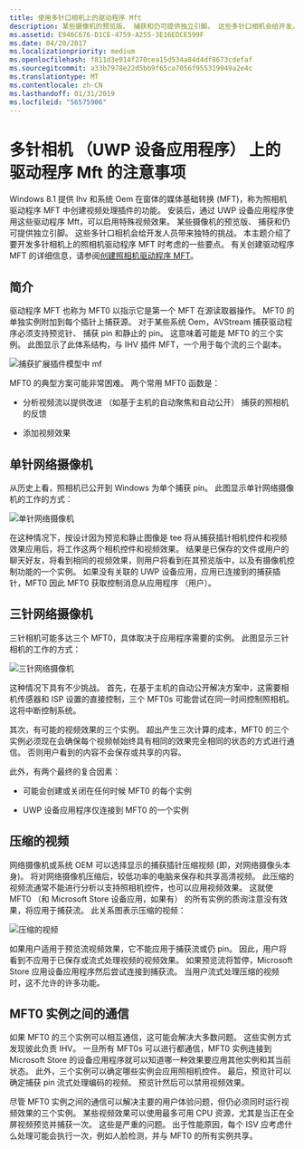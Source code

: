 ```yaml
---
title: 使用多针口相机上的驱动程序 Mft
description: 某些摄像机的预览版、 捕获和仍可提供独立引脚。 这些多针口相机会给开发人员带来独特的挑战。 本主题介绍了要开发多针相机上的照相机驱动程序 MFT 时考虑的一些要点。
ms.assetid: E946C676-D1CE-4759-A255-3E16EDCE599F
ms.date: 04/20/2017
ms.localizationpriority: medium
ms.openlocfilehash: f811d3e914f270cea15d534a84d4df8673cdefaf
ms.sourcegitcommit: a33b7978e22d5bb9f65ca7056f955319049a2e4c
ms.translationtype: MT
ms.contentlocale: zh-CN
ms.lasthandoff: 01/31/2019
ms.locfileid: "56575906"
---
```

# <a name="span-iddevappsdrivermftsonmulti-pincamerasspanconsiderations-for-driver-mfts-on-multi-pin-cameras-uwp-device-apps"></a><span id="devapps.driver_mfts_on_multi-pin_cameras"></span>多针相机 （UWP 设备应用程序） 上的驱动程序 Mft 的注意事项


Windows 8.1 提供 Ihv 和系统 Oem 在窗体的媒体基础转换 (MFT)，称为照相机驱动程序 MFT 中创建视频处理插件的功能。 安装后，通过 UWP 设备应用程序使用这些驱动程序 Mft，可以启用特殊视频效果。 某些摄像机的预览版、 捕获和仍可提供独立引脚。 这些多针口相机会给开发人员带来独特的挑战。 本主题介绍了要开发多针相机上的照相机驱动程序 MFT 时考虑的一些要点。 有关创建驱动程序 MFT 的详细信息，请参阅[创建照相机驱动程序 MFT](creating-a-camera-driver-mft.md)。

## <a name="span-idintroductionspanspan-idintroductionspanspan-idintroductionspanintroduction"></a><span id="Introduction"></span><span id="introduction"></span><span id="INTRODUCTION"></span>简介


驱动程序 MFT 也称为 MFT0 以指示它是第一个 MFT 在源读取器操作。 MFT0 的单独实例附加到每个插针上捕获源。 对于某些系统 Oem，AVStream 捕获驱动程序必须支持预览针、 捕获 pin 和静止的 pin。 这意味着可能是 MFT0 的三个实例。 此图显示了此体系结构，与 IHV 插件 MFT，一个用于每个流的三个副本。

![捕获扩展插件模型中 mf](images/372842-cameracaptureengine.png)

MFT0 的典型方案可能非常困难。 两个常用 MFT0 函数是：

-   分析视频流以提供改进 （如基于主机的自动聚焦和自动公开） 捕获的照相机的反馈

-   添加视频效果

## <a name="span-idone-pinwebcamspanspan-idone-pinwebcamspanspan-idone-pinwebcamspanone-pin-webcam"></a><span id="One-pin_webcam"></span><span id="one-pin_webcam"></span><span id="ONE-PIN_WEBCAM"></span>单针网络摄像机


从历史上看，照相机已公开到 Windows 为单个捕获 pin。 此图显示单针网络摄像机的工作的方式：

![单针网络摄像机](images/372826-camera-one-pin-webcam.png)

在这种情况下，按设计因为预览和静止图像是 tee 将从捕获插针相机控件和视频效果应用后，将工作这两个相机控件和视频效果。 结果是已保存的文件或用户的聊天好友，将看到相同的视频效果，则用户将看到在其预览版中，以及有摄像机控制功能的一个实例。 如果没有关联的 UWP 设备应用，应用已连接到的捕获插针，MFT0 因此 MFT0 获取控制消息从应用程序 （用户）。

## <a name="span-idthree-pinwebcamspanspan-idthree-pinwebcamspanspan-idthree-pinwebcamspanthree-pin-webcam"></a><span id="Three-pin_webcam"></span><span id="three-pin_webcam"></span><span id="THREE-PIN_WEBCAM"></span>三针网络摄像机


三针相机可能多达三个 MFT0，具体取决于应用程序需要的实例。 此图显示三针相机的工作的方式：

![三针网络摄像机](images/372826-camera-three-pin-camera.png)

这种情况下具有不少挑战。 首先，在基于主机的自动公开解决方案中，这需要相机传感器和 ISP 设置的直接控制，三个 MFT0s 可能尝试在同一时间控制照相机。 这将中断控制系统。

其次，有可能的视频效果的三个实例。 超出产生三次计算的成本，MFT0 的三个实例必须现在会确保每个视频帧始终具有相同的效果完全相同的状态的方式进行通信。 否则用户看到的内容不会保存或共享的内容。

此外，有两个最终的复合因素：

-   可能会创建或关闭在任何时候 MFT0 的每个实例

-   UWP 设备应用程序仅连接到 MFT0 的一个实例

## <a name="span-idcompressedvideospanspan-idcompressedvideospanspan-idcompressedvideospancompressed-video"></a><span id="Compressed_video"></span><span id="compressed_video"></span><span id="COMPRESSED_VIDEO"></span>压缩的视频


网络摄像机或系统 OEM 可以选择显示的捕获插针压缩视频 (即，对网络摄像头本身)。 将对网络摄像机压缩后，较低功率的电脑来保存和共享高清视频。 此压缩的视频流通常不能进行分析以支持照相机控件，也可以应用视频效果。 这就使 MFT0 （和 Microsoft Store 设备应用，如果有） 的所有实例的质询注意没有效果，将应用于捕获流。 此关系图表示压缩的视频：

![压缩的视频](images/372826-camera-compressed-video.png)

如果用户适用于预览流视频效果，它不能应用于捕获流或仍 pin。 因此，用户将看到不应用于已保存或流式处理视频的视频效果。 如果预览流将暂停，Microsoft Store 应用设备应用程序然后尝试连接到捕获流。 当用户流式处理压缩的视频时，这不允许的许多功能。

## <a name="span-idcommunicationbetweenmft0instancesspanspan-idcommunicationbetweenmft0instancesspanspan-idcommunicationbetweenmft0instancesspancommunication-between-mft0-instances"></a><span id="Communication_between_MFT0_instances"></span><span id="communication_between_mft0_instances"></span><span id="COMMUNICATION_BETWEEN_MFT0_INSTANCES"></span>MFT0 实例之间的通信


如果 MFT0 的三个实例可以相互通信，这可能会解决大多数问题。 这些实例方式发现彼此负责 IHV。 一旦所有 MFT0s 可以进行都通信，MFT0 实例连接到 Microsoft Store 的设备应用程序就可以知道哪一种效果要应用其他实例和其当前状态。 此外，三个实例可以确定哪些实例会应用照相机控件。 最后，预览针可以确定捕获 pin 流式处理编码的视频。 预览针然后可以禁用视频效果。

尽管 MFT0 实例之间的通信可以解决主要的用户体验问题，但仍必须同时运行视频效果的三个实例。 某些视频效果可以使用最多可用 CPU 资源，尤其是当正在全屏视频预览并捕获一次。 这些是严重的问题。 出于性能原因，每个 ISV 应考虑什么处理可能会执行一次，例如人脸检测，并与 MFT0 的所有实例共享。

 

 






